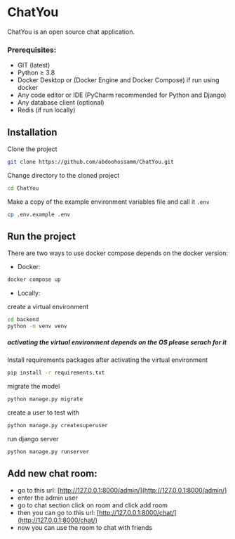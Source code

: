 # ChatYou
ChatYou is an open source chat application.
### Prerequisites:
- GIT (latest)
- Python ≥ 3.8
- Docker Desktop or (Docker Engine and Docker Compose) if run using docker
- Any code editor or IDE (PyCharm recommended for Python and Django)
- Any database client (optional)
- Redis (if run locally)
## Installation

Clone the project

```bash
git clone https://github.com/abdoohossamm/ChatYou.git
```

Change directory to the cloned project

```bash
cd ChatYou
```

Make a copy of the example environment variables file and call it `.env`

```bash
cp .env.example .env
```

## Run the project
There are two ways to use docker compose depends on the docker version:

* Docker:
```bash
docker compose up
```
* Locally:

create a virtual environment
```bash
cd backend
python -m venv venv
```
##### activating the virtual environment depends on the OS please serach for it

Install requirements packages after activating the virtual environment
```bash
pip install -r requirements.txt
```
migrate the model
```bash
python manage.py migrate
```

create a user to test with
```bash
python manage.py createsuperuser
```

run django server
```bash
python manage.py runserver
```

## Add new chat room:
- go to this url: [http://127.0.0.1:8000/admin/](http://127.0.0.1:8000/admin/)
- enter the admin user
- go to chat section click on room and click add room
- then you can go to this url: [http://127.0.0.1:8000/chat/](http://127.0.0.1:8000/chat/)
- now you can use the room to chat with friends
